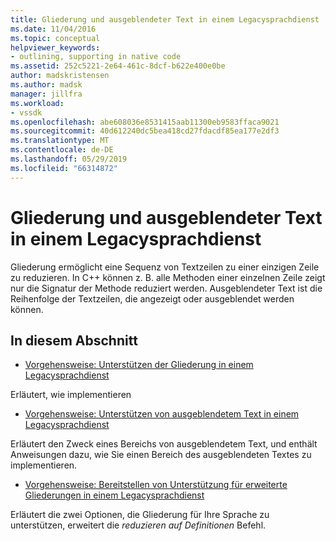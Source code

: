```yaml
---
title: Gliederung und ausgeblendeter Text in einem Legacysprachdienst | Microsoft-Dokumentation
ms.date: 11/04/2016
ms.topic: conceptual
helpviewer_keywords:
- outlining, supporting in native code
ms.assetid: 252c5221-2e64-461c-8dcf-b622e400e0be
author: madskristensen
ms.author: madsk
manager: jillfra
ms.workload:
- vssdk
ms.openlocfilehash: abe608036e8531415aab11300eb9583ffaca9021
ms.sourcegitcommit: 40d612240dc5bea418cd27fdacdf85ea177e2df3
ms.translationtype: MT
ms.contentlocale: de-DE
ms.lasthandoff: 05/29/2019
ms.locfileid: "66314872"
---
```

# <a name="outlining-and-hidden-text-in-a-legacy-language-service"></a>Gliederung und ausgeblendeter Text in einem Legacysprachdienst
Gliederung ermöglicht eine Sequenz von Textzeilen zu einer einzigen Zeile zu reduzieren. In C++ können z. B. alle Methoden einer einzelnen Zeile zeigt nur die Signatur der Methode reduziert werden. Ausgeblendeter Text ist die Reihenfolge der Textzeilen, die angezeigt oder ausgeblendet werden können.

## <a name="in-this-section"></a>In diesem Abschnitt
- [Vorgehensweise: Unterstützen der Gliederung in einem Legacysprachdienst](../../extensibility/internals/how-to-support-outlining-in-a-legacy-language-service.md)

 Erläutert, wie implementieren

- [Vorgehensweise: Unterstützen von ausgeblendetem Text in einem Legacysprachdienst](../../extensibility/internals/how-to-provide-hidden-text-support-in-a-legacy-language-service.md)

 Erläutert den Zweck eines Bereichs von ausgeblendetem Text, und enthält Anweisungen dazu, wie Sie einen Bereich des ausgeblendeten Textes zu implementieren.

- [Vorgehensweise: Bereitstellen von Unterstützung für erweiterte Gliederungen in einem Legacysprachdienst](../../extensibility/internals/how-to-provide-expanded-outlining-support-in-a-legacy-language-service.md)

 Erläutert die zwei Optionen, die Gliederung für Ihre Sprache zu unterstützen, erweitert die *reduzieren auf Definitionen* Befehl.
